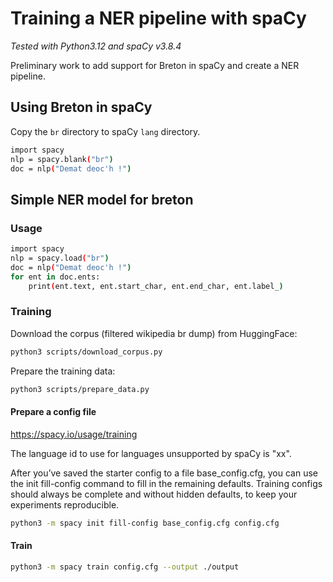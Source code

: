 # Training a NER pipeline with spaCy

_Tested with Python3.12 and spaCy v3.8.4_

Preliminary work to add support for Breton in spaCy and create a NER pipeline.

## Using Breton in spaCy

Copy the `br` directory to spaCy `lang` directory.

```bash
import spacy
nlp = spacy.blank("br")
doc = nlp("Demat deoc'h !")
```

## Simple NER model for breton

### Usage

```bash
import spacy
nlp = spacy.load("br")
doc = nlp("Demat deoc'h !")
for ent in doc.ents:
    print(ent.text, ent.start_char, ent.end_char, ent.label_)
```

### Training

Download the corpus (filtered wikipedia br dump) from HuggingFace:

```bash
python3 scripts/download_corpus.py
```

Prepare the training data:

```bash
python3 scripts/prepare_data.py
```

#### Prepare a config file

https://spacy.io/usage/training

The language id to use for languages unsupported by spaCy is "xx".

After you’ve saved the starter config to a file base_config.cfg, you can use the init fill-config command to fill in the remaining defaults. Training configs should always be complete and without hidden defaults, to keep your experiments reproducible.

```bash
python3 -m spacy init fill-config base_config.cfg config.cfg
```

#### Train

```bash
python3 -m spacy train config.cfg --output ./output
```
